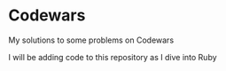 # Codewars
My solutions to some problems on Codewars

I will be adding code to this repository as I dive into Ruby
